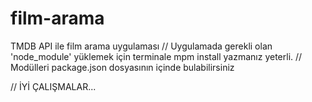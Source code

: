 # film-arama
TMDB API ile film arama uygulaması
// Uygulamada gerekli olan 'node_module' yüklemek için terminale mpm install yazmanız yeterli.
// Modülleri package.json dosyasının içinde bulabilirsiniz

// İYİ ÇALIŞMALAR...
